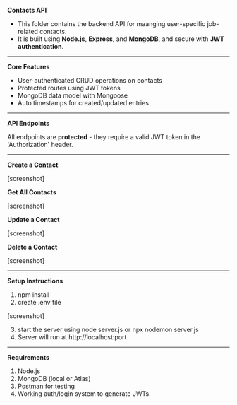 **Contacts API**

* This folder contains the backend API for maanging user-specific job-related contacts.  
* It is built using **Node.js**, **Express**, and **MongoDB**, and secure with **JWT authentication**.

---

**Core Features**

* User-authenticated CRUD operations on contacts 
* Protected routes using JWT tokens 
* MongoDB data model with Mongoose 
* Auto timestamps for created/updated entries 

---

**API Endpoints**

All endpoints are **protected** - they require a valid JWT token in the 'Authorization' header.

---

**Create a Contact**

[screenshot]

**Get All Contacts**

[screenshot]

**Update a Contact**

[screenshot]

**Delete a Contact**

[screenshot]

---

**Setup Instructions**

1) npm install 
2) create .env file 

 [screenshot]

3) start the server using node server.js or npx nodemon server.js 
4) Server will run at http://localhost:port

---

**Requirements**
1) Node.js
2) MongoDB (local or Atlas)
3) Postman for testing 
4) Working auth/login system to generate JWTs. 
